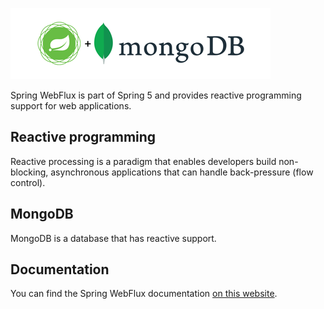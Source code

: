![SpringWebfluxMongodb](./docs/spring-webflux-mongodb.png)

Spring WebFlux is part of Spring 5 and provides reactive programming support for web applications.

## Reactive programming
Reactive processing is a paradigm that enables developers build non-blocking, asynchronous applications that can handle back-pressure (flow control).

## MongoDB
MongoDB is a database that has reactive support.

## Documentation
You can find the Spring WebFlux documentation [on this website](https://docs.spring.io/spring-framework/docs/current/reference/html/web-reactive.html). 